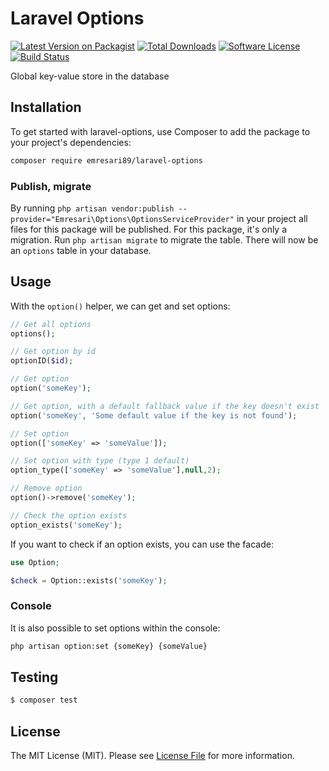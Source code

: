 # Laravel Options

[![Latest Version on Packagist](https://img.shields.io/packagist/v/emresari89/laravel-options.svg?style=flat-square)](https://packagist.org/packages/emresari89/laravel-options)
[![Total Downloads](https://img.shields.io/packagist/dt/emresari89/laravel-options.svg?style=flat-square)](https://packagist.org/packages/emresari89/laravel-options)
[![Software License](https://img.shields.io/badge/license-MIT-brightgreen.svg?style=flat-square)](LICENSE.md)
[![Build Status](https://travis-ci.org/emresari89/laravel-options.svg?branch=master)](https://travis-ci.org/emresari89/laravel-options)

Global key-value store in the database

## Installation

To get started with laravel-options, use Composer to add the package to your project's dependencies:

```bash
composer require emresari89/laravel-options
```

### Publish, migrate

By running `php artisan vendor:publish --provider="Emresari\Options\OptionsServiceProvider"` in your project all files for this package will be 
published.
For this package, it's only a migration. Run `php artisan migrate` to migrate the table. There will now be an `options` table in your database.

## Usage

With the `option()` helper, we can get and set options:

```php
// Get all options 
options();

// Get option by id
optionID($id);

// Get option
option('someKey');

// Get option, with a default fallback value if the key doesn't exist
option('someKey', 'Some default value if the key is not found');

// Set option
option(['someKey' => 'someValue']);

// Set option with type (type 1 default)
option_type(['someKey' => 'someValue'],null,2);

// Remove option
option()->remove('someKey');

// Check the option exists
option_exists('someKey');
```

If you want to check if an option exists, you can use the facade:

```php
use Option;

$check = Option::exists('someKey');
```

### Console

It is also possible to set options within the console:

```bash
php artisan option:set {someKey} {someValue}
```

## Testing

```bash
$ composer test
```

## License

The MIT License (MIT). Please see [License File](LICENSE.md) for more information.
